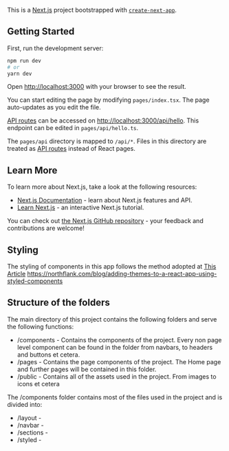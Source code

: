 This is a [Next.js](https://nextjs.org/) project bootstrapped with [`create-next-app`](https://github.com/vercel/next.js/tree/canary/packages/create-next-app).

## Getting Started

First, run the development server:

```bash
npm run dev
# or
yarn dev
```

Open [http://localhost:3000](http://localhost:3000) with your browser to see the result.

You can start editing the page by modifying `pages/index.tsx`. The page auto-updates as you edit the file.

[API routes](https://nextjs.org/docs/api-routes/introduction) can be accessed on [http://localhost:3000/api/hello](http://localhost:3000/api/hello). This endpoint can be edited in `pages/api/hello.ts`.

The `pages/api` directory is mapped to `/api/*`. Files in this directory are treated as [API routes](https://nextjs.org/docs/api-routes/introduction) instead of React pages.

## Learn More

To learn more about Next.js, take a look at the following resources:

- [Next.js Documentation](https://nextjs.org/docs) - learn about Next.js features and API.
- [Learn Next.js](https://nextjs.org/learn) - an interactive Next.js tutorial.

You can check out [the Next.js GitHub repository](https://github.com/vercel/next.js/) - your feedback and contributions are welcome!

## Styling

The styling of components in this app follows the method adopted at [This Article](https://alanbsmith.medium.com/structuring-our-styled-components-part-i-2bf21fa64b28)
https://northflank.com/blog/adding-themes-to-a-react-app-using-styled-components


## Structure of the folders
The main directory of this project contains the following folders and serve the following functions:

- /components - Contains the components of the project. Every non page level component can be found in the folder from navbars, to headers and buttons et cetera. 
- /pages - Contains the page components of the project. The Home page and further pages will be contained in this folder. 
- /public - Contains all of the assets used in the project. From images to icons et cetera

The /components folder contains most of the files used in the project and is divided into:
- /layout - 
- /navbar - 
- /sections - 
- /styled -

